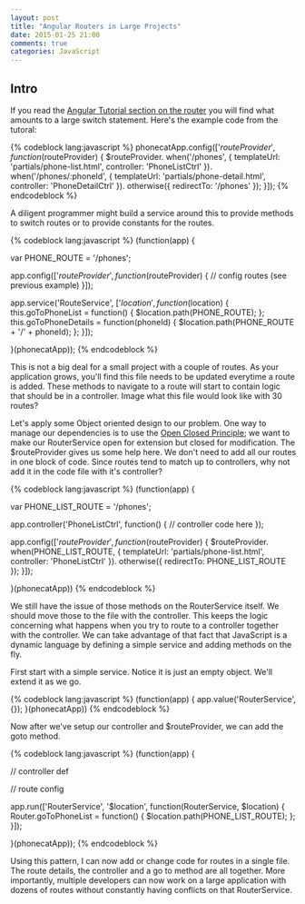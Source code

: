 ```yaml
---
layout: post
title: "Angular Routers in Large Projects" 
date: 2015-01-25 21:00 
comments: true
categories: JavaScript
---
```

## Intro
If you read the [Angular Tutorial section on the router](https://docs.angularjs.org/tutorial/step_07) you will find what amounts to a large switch statement.  Here's the example code from the tutoral:

{% codeblock lang:javascript %}
phonecatApp.config(['$routeProvider', function($routeProvider) {
  $routeProvider.
    when('/phones', {
      templateUrl: 'partials/phone-list.html',
      controller: 'PhoneListCtrl'
    }).
    when('/phones/:phoneId', {
      templateUrl: 'partials/phone-detail.html',
      controller: 'PhoneDetailCtrl'
    }).
    otherwise({
      redirectTo: '/phones'
    });
}]);
{% endcodeblock %}

A diligent programmer might build a service around this to provide methods to switch routes or to provide constants for the routes.  

{% codeblock lang:javascript %}
(function(app) {
  
  var PHONE_ROUTE  = '/phones';

  app.config(['$routeProvider', function($routeProvider) {
    // config routes (see previous example)
  }]);

  app.service('RouteService', ['$location', function($location) {
    this.goToPhoneList = function() {
      $location.path(PHONE_ROUTE);
    };
    this.goToPhoneDetails = function(phoneId) {
      $location.path(PHONE_ROUTE + '/' + phoneId);
    };
  }]);

}(phonecatApp));
{% endcodeblock %}

This is not a big deal for a small project with a couple of routes.  As your application grows, you'll find this file needs to be updated everytime a route is added.  These methods to navigate to a route will start to contain logic that should be in a controller.  Image what this file would look like with 30 routes?

Let's apply some Object oriented design to our problem.  One way to manage our dependencies is to use the [Open Closed Principle](http://en.wikipedia.org/wiki/Open/closed_principle); we want to make our RouterService open for extension but closed for modification.  The $routeProvider gives us some help here.  We don't need to add all our routes in one block of code.  Since routes tend to match up to controllers, why not add it in the code file with it's controller?

{% codeblock lang:javascript %}
(function(app) {

  var PHONE_LIST_ROUTE = '/phones';

  app.controller('PhoneListCtrl', function() {
    // controller code here
  });

  app.config(['$routeProvider', function($routeProvider) {
    $routeProvider.
      when(PHONE_LIST_ROUTE, {
        templateUrl: 'partials/phone-list.html',
        controller: 'PhoneListCtrl'
      }).
      otherwise({
        redirectTo: PHONE_LIST_ROUTE
      });
  }]);

}(phonecatApp))
{% endcodeblock %}

We still have the issue of those methods on the RouterService itself. We should move those to the file with the controller.  This keeps the logic concerning what happens when you try to route to a controller together with the controller.  We can take advantage of that fact that JavaScript is a dynamic language by defining a simple service and adding methods on the fly.

First start with a simple service.  Notice it is just an empty object.  We'll extend it as we go.

{% codeblock lang:javascript %}
(function(app) {
  app.value('RouterService', {});
}(phonecatApp))
{% endcodeblock %}

Now after we've setup our controller and $routeProvider, we can add the goto method.

{% codeblock lang:javascript %}
(function(app) {

  // controller def

  // route config

  app.run(['RouterService', '$location', function(RouterService, $location) {
    Router.goToPhoneList = function() { $location.path(PHONE_LIST_ROUTE); };
  }]);

}(phonecatApp));
{% endcodeblock %}

Using this pattern, I can now add or change code for routes in a single file.  The route details, the controller and a go to method are all together.  More importantly, multiple developers can now work on a large application with dozens of routes without constantly having conflicts on that RouterService.
